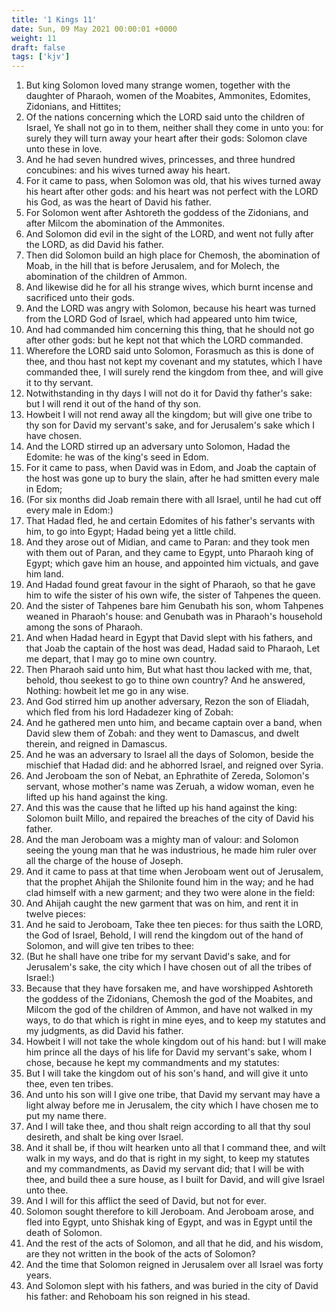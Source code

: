 ```yaml
---
title: '1 Kings 11'
date: Sun, 09 May 2021 00:00:01 +0000
weight: 11
draft: false
tags: ['kjv'] 
---
```


1. But king Solomon loved many strange women, together with the daughter of Pharaoh, women of the Moabites, Ammonites, Edomites, Zidonians, and Hittites;
2. Of the nations concerning which the LORD said unto the children of Israel, Ye shall not go in to them, neither shall they come in unto you: for surely they will turn away your heart after their gods: Solomon clave unto these in love.
3. And he had seven hundred wives, princesses, and three hundred concubines: and his wives turned away his heart.
4. For it came to pass, when Solomon was old, that his wives turned away his heart after other gods: and his heart was not perfect with the LORD his God, as was the heart of David his father.
5. For Solomon went after Ashtoreth the goddess of the Zidonians, and after Milcom the abomination of the Ammonites.
6. And Solomon did evil in the sight of the LORD, and went not fully after the LORD, as did David his father.
7. Then did Solomon build an high place for Chemosh, the abomination of Moab, in the hill that is before Jerusalem, and for Molech, the abomination of the children of Ammon.
8. And likewise did he for all his strange wives, which burnt incense and sacrificed unto their gods.
9. And the LORD was angry with Solomon, because his heart was turned from the LORD God of Israel, which had appeared unto him twice,
10. And had commanded him concerning this thing, that he should not go after other gods: but he kept not that which the LORD commanded.
11. Wherefore the LORD said unto Solomon, Forasmuch as this is done of thee, and thou hast not kept my covenant and my statutes, which I have commanded thee, I will surely rend the kingdom from thee, and will give it to thy servant.
12. Notwithstanding in thy days I will not do it for David thy father's sake: but I will rend it out of the hand of thy son.
13. Howbeit I will not rend away all the kingdom; but will give one tribe to thy son for David my servant's sake, and for Jerusalem's sake which I have chosen.
14. And the LORD stirred up an adversary unto Solomon, Hadad the Edomite: he was of the king's seed in Edom.
15. For it came to pass, when David was in Edom, and Joab the captain of the host was gone up to bury the slain, after he had smitten every male in Edom;
16. (For six months did Joab remain there with all Israel, until he had cut off every male in Edom:)
17. That Hadad fled, he and certain Edomites of his father's servants with him, to go into Egypt; Hadad being yet a little child.
18. And they arose out of Midian, and came to Paran: and they took men with them out of Paran, and they came to Egypt, unto Pharaoh king of Egypt; which gave him an house, and appointed him victuals, and gave him land.
19. And Hadad found great favour in the sight of Pharaoh, so that he gave him to wife the sister of his own wife, the sister of Tahpenes the queen.
20. And the sister of Tahpenes bare him Genubath his son, whom Tahpenes weaned in Pharaoh's house: and Genubath was in Pharaoh's household among the sons of Pharaoh.
21. And when Hadad heard in Egypt that David slept with his fathers, and that Joab the captain of the host was dead, Hadad said to Pharaoh, Let me depart, that I may go to mine own country.
22. Then Pharaoh said unto him, But what hast thou lacked with me, that, behold, thou seekest to go to thine own country? And he answered, Nothing: howbeit let me go in any wise.
23. And God stirred him up another adversary, Rezon the son of Eliadah, which fled from his lord Hadadezer king of Zobah:
24. And he gathered men unto him, and became captain over a band, when David slew them of Zobah: and they went to Damascus, and dwelt therein, and reigned in Damascus.
25. And he was an adversary to Israel all the days of Solomon, beside the mischief that Hadad did: and he abhorred Israel, and reigned over Syria.
26. And Jeroboam the son of Nebat, an Ephrathite of Zereda, Solomon's servant, whose mother's name was Zeruah, a widow woman, even he lifted up his hand against the king.
27. And this was the cause that he lifted up his hand against the king: Solomon built Millo, and repaired the breaches of the city of David his father.
28. And the man Jeroboam was a mighty man of valour: and Solomon seeing the young man that he was industrious, he made him ruler over all the charge of the house of Joseph.
29. And it came to pass at that time when Jeroboam went out of Jerusalem, that the prophet Ahijah the Shilonite found him in the way; and he had clad himself with a new garment; and they two were alone in the field:
30. And Ahijah caught the new garment that was on him, and rent it in twelve pieces:
31. And he said to Jeroboam, Take thee ten pieces: for thus saith the LORD, the God of Israel, Behold, I will rend the kingdom out of the hand of Solomon, and will give ten tribes to thee:
32. (But he shall have one tribe for my servant David's sake, and for Jerusalem's sake, the city which I have chosen out of all the tribes of Israel:)
33. Because that they have forsaken me, and have worshipped Ashtoreth the goddess of the Zidonians, Chemosh the god of the Moabites, and Milcom the god of the children of Ammon, and have not walked in my ways, to do that which is right in mine eyes, and to keep my statutes and my judgments, as did David his father.
34. Howbeit I will not take the whole kingdom out of his hand: but I will make him prince all the days of his life for David my servant's sake, whom I chose, because he kept my commandments and my statutes:
35. But I will take the kingdom out of his son's hand, and will give it unto thee, even ten tribes.
36. And unto his son will I give one tribe, that David my servant may have a light alway before me in Jerusalem, the city which I have chosen me to put my name there.
37. And I will take thee, and thou shalt reign according to all that thy soul desireth, and shalt be king over Israel.
38. And it shall be, if thou wilt hearken unto all that I command thee, and wilt walk in my ways, and do that is right in my sight, to keep my statutes and my commandments, as David my servant did; that I will be with thee, and build thee a sure house, as I built for David, and will give Israel unto thee.
39. And I will for this afflict the seed of David, but not for ever.
40. Solomon sought therefore to kill Jeroboam. And Jeroboam arose, and fled into Egypt, unto Shishak king of Egypt, and was in Egypt until the death of Solomon.
41. And the rest of the acts of Solomon, and all that he did, and his wisdom, are they not written in the book of the acts of Solomon?
42. And the time that Solomon reigned in Jerusalem over all Israel was forty years.
43. And Solomon slept with his fathers, and was buried in the city of David his father: and Rehoboam his son reigned in his stead.
